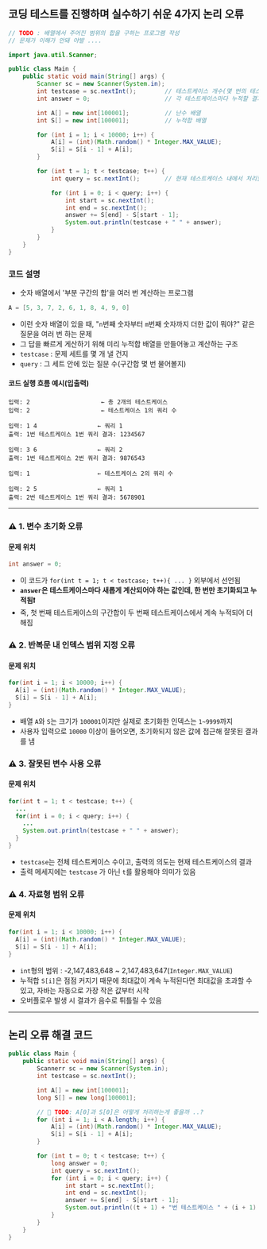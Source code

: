 ## 코딩 테스트를 진행하며 실수하기 쉬운 4가지 논리 오류
```java
// TODO : 배열에서 주어진 범위의 합을 구하는 프로그램 작성
// 문제가 이해가 안돼 야발 ....

import java.util.Scanner;

public class Main {
    public static void main(String[] args) {
        Scanner sc = new Scanner(System.in);
        int testcase = sc.nextInt();        // 테스트케이스 개수(몇 번의 테스트 케이스를 처리할지)
        int answer = 0;                     // 각 테스트케이스마다 누적할 결과값

        int A[] = new int[100001];          // 난수 배열
        int S[] = new int[100001];          // 누적합 배열

        for (int i = 1; i < 10000; i++) {
            A[i] = (int)(Math.random() * Integer.MAX_VALUE);
            S[i] = S[i - 1] + A[i];
        }

        for (int t = 1; t < testcase; t++) {
            int query = sc.nextInt();       // 현재 테스트케이스 내에서 처리할 쿼리 수

            for (int i = 0; i < query; i++) {
                int start = sc.nextInt();
                int end = sc.nextInt();
                answer += S[end] - S[start - 1];
                System.out.println(testcase + " " + answer);
            }
        }
    }
}
```
### 코드 설명

- 숫자 배열에서 '부분 구간의 합'을 여러 번 계산하는 프로그램
```java
A = [5, 3, 7, 2, 6, 1, 8, 4, 9, 0]
```
- 이런 숫자 배열이 있을 때, "`n`번째 숫자부터 `m`번째 숫자까지 더한 값이 뭐야?" 같은 질문을 여러 번 하는 문제
- 그 답을 빠르게 게산하기 위해 미리 누적합 배열을 만들어놓고 계산하는 구조
- `testcase` : 문제 세트를 몇 개 낼 건지
- `query` : 그 세트 안에 있는 질문 수(구간합 몇 번 물어볼지)

#### 코드 실행 흐름 예시(입출력)
```text
입력: 2                    ← 총 2개의 테스트케이스
입력: 2                    ← 테스트케이스 1의 쿼리 수

입력: 1 4                 ← 쿼리 1
출력: 1번 테스트케이스 1번 쿼리 결과: 1234567

입력: 3 6                 ← 쿼리 2
출력: 1번 테스트케이스 2번 쿼리 결과: 9876543

입력: 1                   ← 테스트케이스 2의 쿼리 수

입력: 2 5                 ← 쿼리 1
출력: 2번 테스트케이스 1번 쿼리 결과: 5678901
```
---
### ⚠️ 1. 변수 초기화 오류
#### 문제 위치
```java
int answer = 0;
```
- 이 코드가 `for(int t = 1; t < testcase; t++){ ... }` 외부에서 선언됨
- **`answer`은 테스트케이스마다 새롭게 계산되어야 하는 값인데, 한 번만 초기화되고 누적됨❗**
- 죽, 첫 번째 테스트케이스의 구간합이 두 번째 테스트케이스에서 계속 누적되어 더해짐

### ⚠️ 2. 반복문 내 인덱스 범위 지정 오류
#### 문제 위치
```java
for(int i = 1; i < 10000; i++) {
  A[i] = (int)(Math.random() * Integer.MAX_VALUE);
  S[i] = S[i - 1] + A[i];
}
```
- 배열 `A`와 `S`는 크기가 `100001`이지만 실제로 초기화한 인덱스는 `1~9999`까지
- 사용자 입력으로 `10000` 이상이 들어오면, 초기화되지 않은 값에 접근해 잘못된 결과를 냄

### ⚠️ 3. 잘못된 변수 사용 오류
#### 문제 위치
```java
for(int t = 1; t < testcase; t++) {
  ...
  for(int i = 0; i < query; i++) {
    ...
    System.out.println(testcase + " " + answer);
  }
}
```
- `testcase`는 전체 테스트케이스 수이고, 출력의 의도는 현재 테스트케이스의 결과
- 출력 메세지에는 `testcase` 가 아닌 `t`를 활용해야 의미가 있음

### ⚠️ 4. 자료형 범위 오류
#### 문제 위치
```java
for(int i = 1; i < 10000; i++) {
  A[i] = (int)(Math.random() * Integer.MAX_VALUE);
  S[i] = S[i - 1] + A[i];
}
```
- `int`형의 범위 :  -2,147,483,648 ~ 2,147,483,647(`Integer.MAX_VALUE`)
- 누적합 `S[i]`은 점점 커지기 때문에 최대값이 계속 누적된다면 최대값을 초과할 수 있고, 자바는 자동으로 가장 작은 값부터 시작
- 오버플로우 발생 시 결과가 음수로 튀틀릴 수 있음

---
## 논리 오류 해결 코드
```java
public class Main {
    public static void main(String[] args) {
        Scannerr sc = new Scanner(System.in);
        int testcase = sc.nextInt();

        int A[] = new int[100001];
        long S[] = new long[100001];

        // 📍 TODO: A[0]과 S[0]은 어떻게 처리하는게 좋을까 ..?
        for (int i = 1; i < A.length; i++) {
            A[i] = (int)(Math.random() * Integer.MAX_VALUE);
            S[i] = S[i - 1] + A[i];
        }

        for (int t = 0; t < testcase; t++) {
            long answer = 0;
            int query = sc.nextInt();
            for (int i = 0; i < query; i++) {
                int start = sc.nextInt();
                int end = sc.nextInt();
                answer += S[end] - S[start - 1];
                System.out.println((t + 1) + "번 테스트케이스 " + (i + 1) + "번 쿼리 결과: " + answer);
            }
        }
    }
}
```

